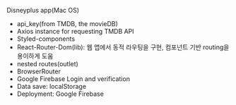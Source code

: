 Disneyplus app(Mac OS)

* api_key(from TMDB, the movieDB)
* Axios instance for requesting TMDB API
* Styled-components
* React-Router-Dom(lib): 웹 앱에서 동적 라우팅을 구현, 컴포넌트 기반 routing을 용이하게 도움
* nested routes(outlet)
* BrowserRouter
* Google Firebase Login and verification
* Data save: localStorage
* Deployment: Google Firebase
